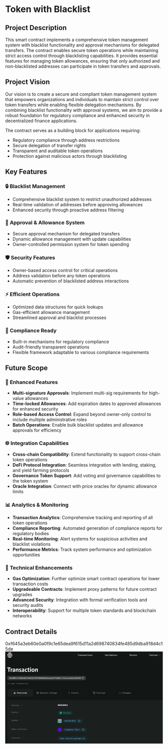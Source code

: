 # Token with Blacklist

## Project Description

This smart contract implements a comprehensive token management system with blacklist functionality and approval mechanisms for delegated transfers. The contract enables secure token operations while maintaining strict access control through blacklisting capabilities. It provides essential features for managing token allowances, ensuring that only authorized and non-blacklisted addresses can participate in token transfers and approvals.

## Project Vision

Our vision is to create a secure and compliant token management system that empowers organizations and individuals to maintain strict control over token transfers while enabling flexible delegation mechanisms. By combining blacklist functionality with approval systems, we aim to provide a robust foundation for regulatory compliance and enhanced security in decentralized finance applications.

The contract serves as a building block for applications requiring:
- Regulatory compliance through address restrictions
- Secure delegation of transfer rights
- Transparent and auditable token operations
- Protection against malicious actors through blacklisting

## Key Features

### 🔒 **Blacklist Management**
- Comprehensive blacklist system to restrict unauthorized addresses
- Real-time validation of addresses before approving allowances
- Enhanced security through proactive address filtering

### 📝 **Approval & Allowance System**
- Secure approval mechanism for delegated transfers
- Dynamic allowance management with update capabilities
- Owner-controlled permission system for token spending

### 🛡️ **Security Features**
- Owner-based access control for critical operations
- Address validation before any token operations
- Automatic prevention of blacklisted address interactions

### ⚡ **Efficient Operations**
- Optimized data structures for quick lookups
- Gas-efficient allowance management
- Streamlined approval and blacklist processes

### 🎯 **Compliance Ready**
- Built-in mechanisms for regulatory compliance
- Audit-friendly transparent operations
- Flexible framework adaptable to various compliance requirements

## Future Scope

### 🔮 **Enhanced Features**
- **Multi-signature Approvals**: Implement multi-sig requirements for high-value allowances
- **Time-locked Allowances**: Add expiration dates to approved allowances for enhanced security
- **Role-based Access Control**: Expand beyond owner-only control to include multiple administrative roles
- **Batch Operations**: Enable bulk blacklist updates and allowance approvals for efficiency

### 🌐 **Integration Capabilities**
- **Cross-chain Compatibility**: Extend functionality to support cross-chain token operations
- **DeFi Protocol Integration**: Seamless integration with lending, staking, and yield farming protocols
- **Governance Token Support**: Add voting and governance capabilities to the token system
- **Oracle Integration**: Connect with price oracles for dynamic allowance limits

### 📊 **Analytics & Monitoring**
- **Transaction Analytics**: Comprehensive tracking and reporting of all token operations
- **Compliance Reporting**: Automated generation of compliance reports for regulatory bodies
- **Real-time Monitoring**: Alert systems for suspicious activities and blacklist violations
- **Performance Metrics**: Track system performance and optimization opportunities

### 🔧 **Technical Enhancements**
- **Gas Optimization**: Further optimize smart contract operations for lower transaction costs
- **Upgradeable Contracts**: Implement proxy patterns for future contract upgrades
- **Advanced Security**: Integration with formal verification tools and security audits
- **Interoperability**: Support for multiple token standards and blockchain networks

## Contract Details
0xf645a3eb60e0a0f9c1e65dea9f615d11a2d698740834fe485d9dba918d4c15de
![  ](image.png)